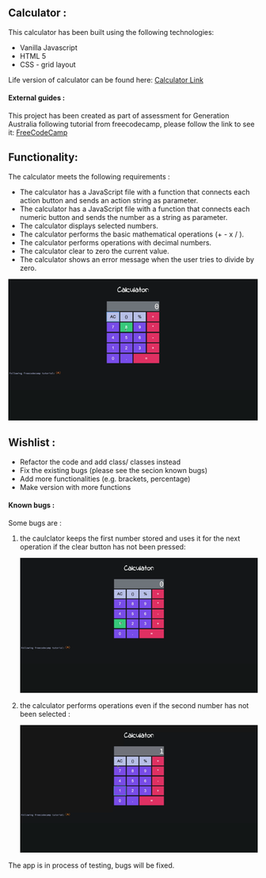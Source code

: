 ## Calculator :

This calculator has been built using the following technologies:
* Vanilla Javascript
* HTML 5
* CSS - grid layout

Life version of calculator can be found here: [Calculator Link](https://agorodinskaya.github.io/practice/calculator/index.html)

#### External guides :
This project has been created as part of assessment for Generation Australia following tutorial from freecodecamp, please follow the link to see it:
[FreeCodeCamp](https://www.freecodecamp.org/news/how-to-build-an-html-calculator-app-from-scratch-using-javascript-4454b8714b98/)

## Functionality: 

The calculator meets the following requirements :
* The calculator has a JavaScript file with a function that connects each action button and sends an action string as parameter. 
* The calculator has a JavaScript file with a function that connects each numeric button and sends the number as a string as parameter.
* The calculator displays selected numbers.
* The calculator performs the basic mathematical operations (+ - x / ).
* The calculator performs operations with decimal numbers.
* The calculator clear to zero the current value.
* The calculator shows an error message when the user tries to divide by zero.

![Demo calculator](Calculator.gif)

## Wishlist :

* Refactor the code and add class/ classes instead
* Fix the existing bugs (please see the secion known bugs)
* Add more functionalities (e.g. brackets, percentage)
* Make version with more functions

#### Known bugs :

Some bugs are :
1. the caulclator keeps the first number stored and uses it for the next operation if the clear button has not been pressed:

    ![Demo bug1](Calculatorbug1.gif)
    
2. the calculator performs operations even if the second number has not been selected :

    ![Demo bug2](Calculatorbug2.gif)

The app is in process of testing, bugs will be fixed.

